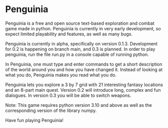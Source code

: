 # Penguinia

Penguinia is a free and open source text-based exploration and combat game made in python. Penguinia is currently in very early development, so expect limited playability and features, as well as many bugs.

Penguinia is currently in alpha, specifically on version 0.1.3. Development for 0.2 is happening on branch main, and 0.3 is planned. In order to play penguinia, run the file run.py in a console capable of running python.

In Penguinia, one must type and enter commands to get a short description of the world around you and how you have changed it. Instead of looking at what you do, Penguinia makes you read what you do.

Penguinia lets you explore a 3 by 7 grid with 21 interesting fantasy locations and an 8-part main quest. Version 0.2 will introduce long, complex and fun dialogues. In version 0.3 you will be able to switch weapons.

Note: This game requires python version 3.10 and above as well as the corresponding version of the library numpy.

Have fun playing Penguinia!
